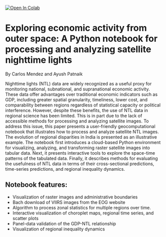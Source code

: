
<a href="https://colab.research.google.com/github/quarcs-lab/project2022p/blob/master/project2022p_notebook.ipynb" target="_parent"><img src="https://colab.research.google.com/assets/colab-badge.svg" alt="Open In Colab"/></a>

# Exploring economic activity from outer space: A Python notebook for processing and analyzing satellite nighttime lights

By Carlos Mendez and Ayush Patnaik

Nighttime lights (NTL) data are widely recognized as a useful proxy for monitoring national, subnational, and supranational economic activity. These data offer advantages over traditional economic indicators such as GDP, including greater spatial granularity, timeliness, lower cost, and comparability between regions regardless of statistical capacity or political interference. However, despite these benefits, the use of NTL data in regional science has been limited. This is in part due to the lack of accessible methods for processing and analyzing satellite images. To address this issue, this paper presents a user-friendly geocomputational notebook that illustrates how to process and analyze satellite NTL images. The evolution of regional disparities in India is presented as an illustrative example. The notebook first introduces a cloud-based Python environment for visualizing, analyzing, and transforming raster satellite images into tabular data. Next, it presents interactive tools to explore the space-time patterns of the tabulated data. Finally, it describes methods for evaluating the usefulness of NTL data in terms of their cross-sectional predictions, time-series predictions, and regional inequality dynamics.


## Notebook features: 

- Visualization of raster images and administrative boundaries
- Bach download of VIIRS images from the EOG website
- Algorithm to process zonal statistics for multiple regions over time.
- Interactive visualization of choroplet maps, regional time series, and scatter plots
- Panel-data validation of the GDP-NTL relationship
- Visualization of regional inequality dynamics
